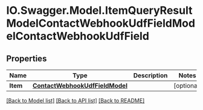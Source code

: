 # IO.Swagger.Model.ItemQueryResultModelContactWebhookUdfFieldModelContactWebhookUdfField
## Properties

Name | Type | Description | Notes
------------ | ------------- | ------------- | -------------
**Item** | [**ContactWebhookUdfFieldModel**](ContactWebhookUdfFieldModel.md) |  | [optional] 

[[Back to Model list]](../README.md#documentation-for-models) [[Back to API list]](../README.md#documentation-for-api-endpoints) [[Back to README]](../README.md)

